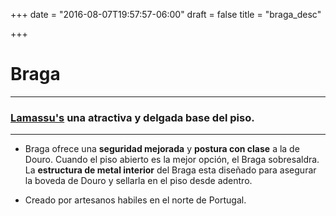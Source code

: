 +++
date = "2016-08-07T19:57:57-06:00"
draft = false
title = "braga_desc"

+++

# Braga

***

### [Lamassu's](http://lamassu.is) una atractiva y delgada base del piso.

***

- Braga ofrece una **seguridad mejorada** y **postura con clase** a la de Douro. Cuando el piso abierto es la mejor opción, el Braga sobresaldra. La **estructura de metal interior** del Braga esta diseñado para asegurar la boveda de Douro y sellarla en el piso desde adentro.

- Creado por artesanos habiles en el norte de Portugal. 
